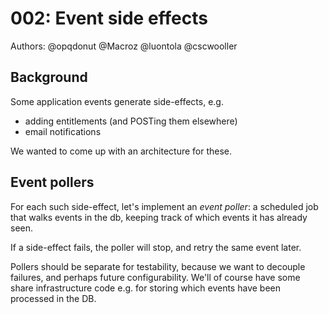 # 002: Event side effects

Authors: @opqdonut @Macroz @luontola @cscwooller

## Background

Some application events generate side-effects, e.g.
- adding entitlements (and POSTing them elsewhere)
- email notifications

We wanted to come up with an architecture for these.

## Event pollers

For each such side-effect, let's implement an _event poller_: a
scheduled job that walks events in the db, keeping track of which
events it has already seen.

If a side-effect fails, the poller will stop, and retry the same event
later.

Pollers should be separate for testability, because we want to
decouple failures, and perhaps future configurability. We'll of course
have some share infrastructure code e.g. for storing which events have
been processed in the DB.
